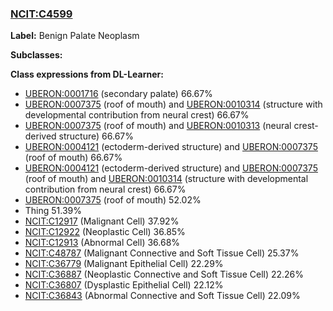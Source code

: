 
### [NCIT:C4599](http://purl.obolibrary.org/obo/NCIT_C4599)
**Label:** Benign Palate Neoplasm

**Subclasses:** 

**Class expressions from DL-Learner:**

- [UBERON:0001716](http://purl.obolibrary.org/obo/UBERON_0001716) (secondary palate) 66.67%
- [UBERON:0007375](http://purl.obolibrary.org/obo/UBERON_0007375) (roof of mouth) and [UBERON:0010314](http://purl.obolibrary.org/obo/UBERON_0010314) (structure with developmental contribution from neural crest) 66.67%
- [UBERON:0007375](http://purl.obolibrary.org/obo/UBERON_0007375) (roof of mouth) and [UBERON:0010313](http://purl.obolibrary.org/obo/UBERON_0010313) (neural crest-derived structure) 66.67%
- [UBERON:0004121](http://purl.obolibrary.org/obo/UBERON_0004121) (ectoderm-derived structure) and [UBERON:0007375](http://purl.obolibrary.org/obo/UBERON_0007375) (roof of mouth) 66.67%
- [UBERON:0004121](http://purl.obolibrary.org/obo/UBERON_0004121) (ectoderm-derived structure) and [UBERON:0007375](http://purl.obolibrary.org/obo/UBERON_0007375) (roof of mouth) and [UBERON:0010314](http://purl.obolibrary.org/obo/UBERON_0010314) (structure with developmental contribution from neural crest) 66.67%
- [UBERON:0007375](http://purl.obolibrary.org/obo/UBERON_0007375) (roof of mouth) 52.02%
- Thing 51.39%
- [NCIT:C12917](http://purl.obolibrary.org/obo/NCIT_C12917) (Malignant Cell) 37.92%
- [NCIT:C12922](http://purl.obolibrary.org/obo/NCIT_C12922) (Neoplastic Cell) 36.85%
- [NCIT:C12913](http://purl.obolibrary.org/obo/NCIT_C12913) (Abnormal Cell) 36.68%
- [NCIT:C48787](http://purl.obolibrary.org/obo/NCIT_C48787) (Malignant Connective and Soft Tissue Cell) 25.37%
- [NCIT:C36779](http://purl.obolibrary.org/obo/NCIT_C36779) (Malignant Epithelial Cell) 22.29%
- [NCIT:C36887](http://purl.obolibrary.org/obo/NCIT_C36887) (Neoplastic Connective and Soft Tissue Cell) 22.26%
- [NCIT:C36807](http://purl.obolibrary.org/obo/NCIT_C36807) (Dysplastic Epithelial Cell) 22.12%
- [NCIT:C36843](http://purl.obolibrary.org/obo/NCIT_C36843) (Abnormal Connective and Soft Tissue Cell) 22.09%


